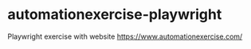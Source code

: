 # automationexercise-playwright
Playwright exercise with website https://www.automationexercise.com/
